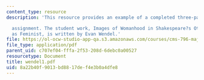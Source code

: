 ```yaml
---
content_type: resource
description: 'This resource provides an example of a completed three-page close reading

  assignment. The student work, Images of Womanhood in Shakespeare?s Othello: Emilia
  as Feminist, is written by Evan Wendel.'
file: https://ol-ocw-studio-app-qa.s3.amazonaws.com/courses/cms-796-major-media-texts-fall-2006/8a22b40f9013bd8817def4e3b0a4dfe8_wendel1.pdf
file_type: application/pdf
parent_uid: c707ef04-fffa-2f53-208d-6debc0a00527
resourcetype: Document
title: wendel1.pdf
uid: 8a22b40f-9013-bd88-17de-f4e3b0a4dfe8
---
```


